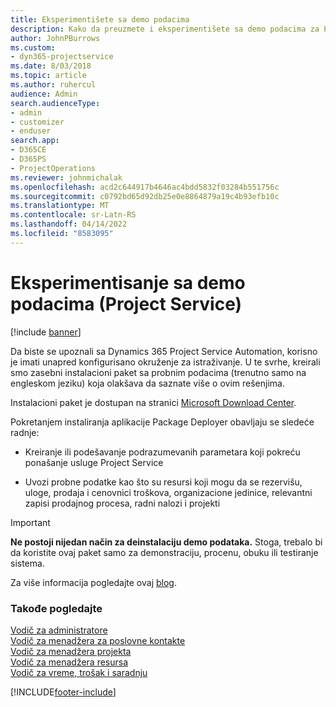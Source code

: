 ```yaml
---
title: Eksperimentišete sa demo podacima
description: Kako da preuzmete i eksperimentišete sa demo podacima za Project Service Automation.
author: JohnPBurrows
ms.custom:
- dyn365-projectservice
ms.date: 8/03/2018
ms.topic: article
ms.author: ruhercul
audience: Admin
search.audienceType:
- admin
- customizer
- enduser
search.app:
- D365CE
- D365PS
- ProjectOperations
ms.reviewer: johnmichalak
ms.openlocfilehash: acd2c644917b4646ac4bdd5832f03284b551756c
ms.sourcegitcommit: c0792bd65d92db25e0e8864879a19c4b93efb10c
ms.translationtype: MT
ms.contentlocale: sr-Latn-RS
ms.lasthandoff: 04/14/2022
ms.locfileid: "8583095"
---
```

# <a name="experiment-with-demo-data-project-service"></a>Eksperimentisanje sa demo podacima (Project Service)

[!include [banner](../includes/psa-now-project-operations.md)]

Da biste se upoznali sa Dynamics 365 Project Service Automation, korisno je imati unapred konfigurisano okruženje za istraživanje. U te svrhe, kreirali smo zasebni instalacioni paket sa probnim podacima (trenutno samo na engleskom jeziku) koja olakšava da saznate više o ovim rešenjima. 

Instalacioni paket je dostupan na stranici [Microsoft Download Center](https://go.microsoft.com/fwlink/?linkid=859966).  

Pokretanjem instaliranja aplikacije Package Deployer obavljaju se sledeće radnje: 
  
-   Kreiranje ili podešavanje podrazumevanih parametara koji pokreću ponašanje usluge Project Service  
  
-   Uvozi probne podatke kao što su resursi koji mogu da se rezervišu, uloge, prodaja i cenovnici troškova, organizacione jedinice, relevantni zapisi prodajnog procesa, radni nalozi i projekti    
  
> [!IMPORTANT]
> **Ne postoji nijedan način za deinstalaciju demo podataka.** Stoga, trebalo bi da koristite ovaj paket samo za demonstraciju, procenu, obuku ili testiranje sistema.

Za više informacija pogledajte ovaj [blog](https://blogs.msdn.microsoft.com/crm/2017/10/24/microsoft-dynamics-365-for-field-service-and-project-service-automation-sample-data).





  
### <a name="see-also"></a>Takođe pogledajte  
 [Vodič za administratore](../psa/admin-guide.md)   
 [Vodič za menadžera za poslovne kontakte](../psa/account-manager-guide.md)   
 [Vodič za menadžera projekta](../psa/project-manager-guide.md)   
 [Vodič za menadžera resursa](../psa/resource-manager-guide.md)   
 [Vodič za vreme, trošak i saradnju](../psa/time-expense-collaboration-guide.md)


[!INCLUDE[footer-include](../includes/footer-banner.md)]
